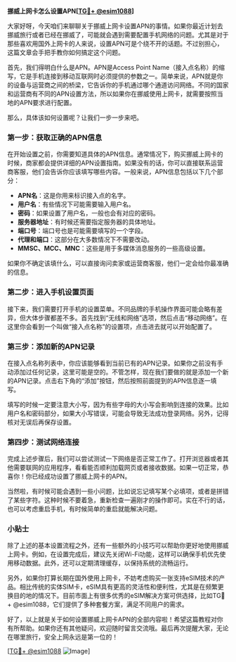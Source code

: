 **挪威上网卡怎么设置APN[[TG💪+ @esim1088](https://t.me/s/esim1088)]**

大家好呀，今天咱们来聊聊关于挪威上网卡设置APN的事情。如果你最近计划去挪威旅行或者已经在挪威了，可能就会遇到需要配置手机网络的问题。尤其是对于那些喜欢用国外上网卡的人来说，设置APN可是个绕不开的话题。不过别担心，这篇文章会手把手教你如何搞定这个问题。

首先，我们得明白什么是APN。APN是Access Point Name（接入点名称）的缩写，它是手机连接到移动互联网时必须提供的参数之一。简单来说，APN就是你的设备与运营商之间的桥梁，它告诉你的手机通过哪个通道访问网络。不同的国家和运营商有不同的APN设置方法，所以如果你在挪威使用上网卡，就需要按照当地的APN要求进行配置。

那么，具体该如何设置呢？让我们一步一步来吧。

### 第一步：获取正确的APN信息

在开始设置之前，你需要知道具体的APN信息。通常情况下，购买挪威上网卡的时候，商家都会提供详细的APN设置指南。如果没有的话，你可以直接联系运营商客服，他们会告诉你应该填写哪些内容。一般来说，APN信息包括以下几个部分：

- **APN名**：这是你用来标识接入点的名字。
- **用户名**：有些情况下可能需要输入用户名。
- **密码**：如果设置了用户名，一般也会有对应的密码。
- **服务器地址**：有时候还需要指定服务器的具体地址。
- **端口号**：端口号也是可能需要填写的一个字段。
- **代理和端口**：这部分在大多数情况下不需要改动。
- **MMSC、MCC、MNC**：这些是用于多媒体消息服务的一些高级设置。

如果你不确定该填什么，可以直接询问卖家或运营商客服，他们一定会给你最准确的信息。

### 第二步：进入手机设置页面

接下来，我们需要打开手机的设置菜单。不同品牌的手机操作界面可能会略有差异，但大体步骤都差不多。首先找到“无线和网络”选项，然后点击“移动网络”。在这里你会看到一个叫做“接入点名称”的设置项，点击进去就可以开始配置了。

### 第三步：添加新的APN记录

在接入点名称列表中，你应该能够看到当前已有的APN记录。如果你之前没有手动添加过任何记录，这里可能是空的。不管怎样，现在我们要做的就是添加一个新的APN记录。点击右下角的“添加”按钮，然后按照前面提到的APN信息逐一填写。

填写的时候一定要注意大小写，因为有些字母的大小写会影响到连接的效果。比如用户名和密码部分，如果大小写错误，可能会导致无法成功登录网络。另外，记得核对无误后再保存设置。

### 第四步：测试网络连接

完成上述步骤后，我们可以尝试测试一下网络是否正常工作了。打开浏览器或者其他需要联网的应用程序，看看能否顺利加载网页或者接收数据。如果一切正常，恭喜你！你已经成功设置了挪威上网卡的APN。

当然啦，有时候可能会遇到一些小问题，比如说忘记填写某个必填项，或者是拼错了某些字符。这种时候不要着急，重新检查一遍刚才的操作即可。实在不行的话，也可以考虑重启手机，有时候简单的重启就能解决问题。

### 小贴士

除了上述的基本设置流程之外，还有一些额外的小技巧可以帮助你更好地使用挪威上网卡。例如，在设置完成后，建议先关闭Wi-Fi功能，这样可以确保手机优先使用移动数据。此外，还可以定期清理缓存，以保持系统的流畅运行。

另外，如果你打算长期在国外使用上网卡，不妨考虑购买一张支持eSIM技术的产品。相比传统的实体SIM卡，eSIM具有更高的灵活性和便利性，尤其是在频繁更换目的地的情况下。目前市面上有很多优秀的eSIM解决方案可供选择，比如TG💪+ @esim1088，它们提供了多种套餐方案，满足不同用户的需求。

好了，以上就是关于如何设置挪威上网卡APN的全部内容啦！希望这篇教程对你有所帮助。如果你还有其他疑问，欢迎随时留言交流哦。最后再次提醒大家，无论在哪里旅行，安全上网永远是第一位的！

[[TG💪+ @esim1088](https://t.me/s/esim1088) ![Image](https://i.postimg.cc/4NQfJmqS/Snipaste-2025-05-13-00-14-12.png)]